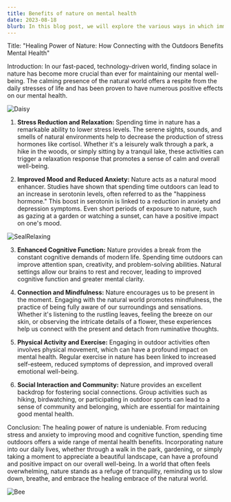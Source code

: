 ```yaml
---
title: Benefits of nature on mental health
date: 2023-08-18
blurb: In this blog post, we will explore the various ways in which immersing ourselves in nature can bring about significant benefits for our mental well-being.
---
```


Title: "Healing Power of Nature: How Connecting with the Outdoors Benefits Mental Health"

Introduction:
In our fast-paced, technology-driven world, finding solace in nature has become more crucial than ever for maintaining our mental well-being. The calming presence of the natural world offers a respite from the daily stresses of life and has been proven to have numerous positive effects on our mental health.

![Daisy](https://lh3.googleusercontent.com/pw/AIL4fc_GiV7-MC2aMLWbqsYl8-oWA06JEsAg988-otbkJK0vPa5_e_zNfFj5-6INx7Iw9YG-UnMcbc8O2Iv53kEeMfkeuBhN1emZ1eE1MNd4nNWW2qRcCLVgSfYYcXvvRVpVAqZ8ZOzpRs-AufSHXkL6qOaTdLkvHm3gFs-9w_LbgxHOflqec7qpJFCYylKv7g6CGC380xkJiTx_OhPrZUgLaXQ-eOV9mfceIr0CchZYtwMu9sImScNshx3DWMNQzha-k262krIQXY3SSw3t59JuIMynWENIJysiP8wgEd7-U1yKx1S5FVNlh5BQ2OKiPLgcbwnSihmWs02NqvcsBWd94bjoDPxTvutkGkNovo0ipwPZm5-WbK2fch879dQmV0nbswwsOTYQf4DKR7_5pGof6UOS7q5-1uRS8V0oT0cEFQHBvlvf8TGD0FSt26kGZbIPPYvpKA92yozkDQ2z8qXWV7cw5fIB94vzkWTvHTLdQ32MrALY_jzJrXrmJtHD7BW67_9E-Sy_yyCklhgKszr1oT5vVqjXaObeLM6dW2NkwJwlE6nMqEPNpwZU86zZ1I9zm3kkDu2ZVFoXhzu6Me3Ru_MRnmuzjYY--c5DqpedvlWRin48CvXP7wfpEQjkEAxuXrWTBEkHgHGvAutkzztY7LmXUV1yYpTwdBKq8IjrWVlFn9Qx8wZ704OBuM7ix4NCytcfcqlHESDEWPz-FdtGZYKhw9sFEIE74qd5zTKkS7LOG_lEWdiO5UXMEZYJQW_8phDDZgjsSIfP2SZfY7ogBC63wuOwtZek3TYypHYPjzTkzDNXhGz6cf429q0gKP8z8qVnvoeu0T0FDeTBM5YnOn66NGWCq7bdoFjk3zYCi5hoNp9ewdjc2CQ17j3skORz7t9VINNSCvzwH9lRSw8jvH9x77Wrk4BcOqsSOesxj-3L718R4SeXNW6GMEDoc_AD8Nm48SJIJKUunhtcrlWyYuSorqh8=w1341-h894-s-no?authuser=0 "Daisy")

1. **Stress Reduction and Relaxation:**
   Spending time in nature has a remarkable ability to lower stress levels. The serene sights, sounds, and smells of natural environments help to decrease the production of stress hormones like cortisol. Whether it's a leisurely walk through a park, a hike in the woods, or simply sitting by a tranquil lake, these activities can trigger a relaxation response that promotes a sense of calm and overall well-being.

2. **Improved Mood and Reduced Anxiety:**
   Nature acts as a natural mood enhancer. Studies have shown that spending time outdoors can lead to an increase in serotonin levels, often referred to as the "happiness hormone." This boost in serotonin is linked to a reduction in anxiety and depression symptoms. Even short periods of exposure to nature, such as gazing at a garden or watching a sunset, can have a positive impact on one's mood.

![SealRelaxing](https://lh3.googleusercontent.com/pw/AIL4fc8j2WVyi9lJ50ToOe6xUhX5BAxsRoVKFJFpKF4Agojc9kqM5u0DeSXwvO0w-UCxzsMAPJsi-f3RQCx-keuE9sHFyxyTDeqnWf3se9Esbdju_Wb9T82J0lS_23R9-q6iF6WfQN8YCmoTvZm_kP_uKdiHxqJlG-Fy5y3_oA6lLZ2kJw7HqupvHVJFy_ScTYLBfSgwfAxjIQ6xK2bVnI4lqUB1YJARiA5yupoth95arIesPEtUZx5FFL3Rb5_K1HKjIOMTbQUJLaLabfPZUgG9DMLy11oDIJ4egilX4rfGLAxLKhXr5YWx852XJHa_-KDYOmLQ2I04TxJIR-UN7xJC4n7zS2CS4B2mMWWBTplhpmyx2I_I-9otTAGOnS5eHBte7_l8MruDUIhCabEzhSbueI4OqrHqrL4Oc_hBHmyxdY6DBuN90Mmzk4apQOHCIHgF_aLDe0iGTF6h--VIFbHDqtt3u1SBA2I5SdUzw92ggcn4UosIFEJF2E98XwtL92Gf0NG3HzCdJGT6hBur4-dLdD28y-HPWuu3rkXxFbKr2KTv9tdDc6ZF4P_lAL3bliI6LQJxvZO0qvZXDVbTp-xo8kPOM9lmjIWA34_jHiDPZPb49mA6dZOXFcKjXA9dojDOTldI8EQJfh7Fn07QKZTc_xQY8uskSW-ojRhYW69HlOtE6hjEqmPiB1H0eMtBIIFB2DtmFFi-qCUi8jIJAzZOlgTJdAF2HxSVSVW6ny8M6I2rGxS-XDWdQPpVrE042Ug9dcl1-rnUqE1zZc542GMbYGSc3LH4l3T3yyNMwE0zi5jKcTGVdYhuADSFq7RbsC1s55hIRuJJFbUoqXNxJmd7WDiZzHKqXtenbcUysarNZ5JTfnVvgupToC4aNPvS38CYw7jNffwKiilRPeSuIWbZubGpK6BjCvn8NHfuypOeyeUfPSA1z8nNBdv1weuhjrCDs92lmo1fXteOQxbqPmmRO1fEJLnx=w1185-h894-s-no?authuser=0 "Seal Relaxing")

3. **Enhanced Cognitive Function:**
   Nature provides a break from the constant cognitive demands of modern life. Spending time outdoors can improve attention span, creativity, and problem-solving abilities. Natural settings allow our brains to rest and recover, leading to improved cognitive function and greater mental clarity.

4. **Connection and Mindfulness:**
   Nature encourages us to be present in the moment. Engaging with the natural world promotes mindfulness, the practice of being fully aware of our surroundings and sensations. Whether it's listening to the rustling leaves, feeling the breeze on our skin, or observing the intricate details of a flower, these experiences help us connect with the present and detach from ruminative thoughts.

5. **Physical Activity and Exercise:**
   Engaging in outdoor activities often involves physical movement, which can have a profound impact on mental health. Regular exercise in nature has been linked to increased self-esteem, reduced symptoms of depression, and improved overall emotional well-being.

6. **Social Interaction and Community:**
   Nature provides an excellent backdrop for fostering social connections. Group activities such as hiking, birdwatching, or participating in outdoor sports can lead to a sense of community and belonging, which are essential for maintaining good mental health.

Conclusion:
The healing power of nature is undeniable. From reducing stress and anxiety to improving mood and cognitive function, spending time outdoors offers a wide range of mental health benefits. Incorporating nature into our daily lives, whether through a walk in the park, gardening, or simply taking a moment to appreciate a beautiful landscape, can have a profound and positive impact on our overall well-being. In a world that often feels overwhelming, nature stands as a refuge of tranquility, reminding us to slow down, breathe, and embrace the healing embrace of the natural world.

![Bee](https://lh3.googleusercontent.com/pw/AIL4fc_8vf58HmLECIqefeaLJr5EkDQKhcmuAEydkM809GlGYfGqvRrpfX4loD7dXlUSc05ALyS5cDIPxfypMaEEeYqKvUUHV-B9cpnJfcAa_4DXsh358ng1eKr5po9YqvZnyrc3xwaiuT6vPN5FjzQuNv7Ww-5usitbaUxC8EIW-dluZa0SWqLjHgS2Yy2L4WU0OrxqOY0sFE79jkrGmGmQMoRIyVHzgKcGr2wPJzT-c-pNViST6hsI31-W0v7YeFXzVaw8S6FpfnbHVNKUmdA5wX5ICHu-H3uoqcJDpBegs0irfJNnSAGzXHpXBFZlfLnIOdrJp_2RSDbU2Pcqbri-BF63VTjwkPfbKDiFZYtQ0CewIjqvE30F0Fp0IfmvSmCmnho7hqCxU_ammPLlI0pkf16pKgH7J8FhhDkPNPIomd4VZgaPK87QpTRhHD7fMFLNBeXzo7n2ot3OVk6o6uEKITrwXDBpKURNRCR57Yq42ahctJDAcmr251c_bWP1mDxQryFuez5m14LJOZCw-4z2rlEtqEm3Z_G2KZ5xeS4h9xFdqCTp6LiDzX3RdMRK8oveQiBYvCiWLGOeFv5zT4w2dcbVohRx1j3dHI9rF5yB3ZjObCOgT3-7wOaXnsNI-_1AKLb6UtGswlGoybTov2r7O4itfrRBwN92rtK7Lh9A2QLkIQjsho9EZo-CLW_QB5B30alTtrNdQJCR1D5pIoYpEs4Y-1Wzjw0LFNdTKwEHhy7uDBHWto_BEFmZw14WaZ62isNhhWTVckGLGrcXZIDo9k39VAp_OwgtbrOBVKTswMWQeWqjlcwisdN0-ragBQYbeu0PU5RkN9rptzxCqwse163iE5bDKXSsjiKsWNyTouZNZOJtLSbwiW0UUurcqCo9Fg1mJY5E9dFxgwj3rOVmdjqEmBJ554-2alXtIIV6K9kX8MFPXQ0l9yb02O8Cj5uMfSXDhujUaZxKbjoNCxA2bX-rtm-N=w1341-h894-s-no?authuser=0 "Bee")
